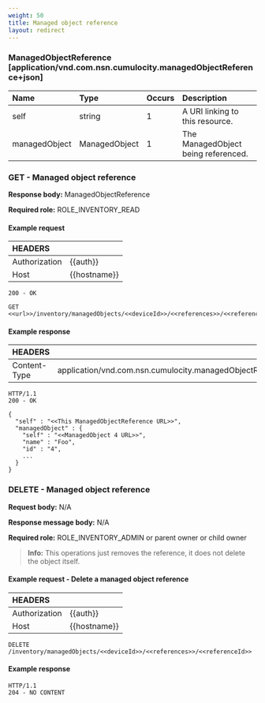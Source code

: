 ```yaml
---
weight: 50
title: Managed object reference
layout: redirect
---
```


### ManagedObjectReference [application/vnd.com.nsn.cumulocity.managedObjectReference+json]

|Name|Type|Occurs|Description|
|:---|:---|:-----|:----------|
|self|string|1|A URI linking to this resource.|
|managedObject|ManagedObject|1|The ManagedObject being referenced.|

### GET - Managed object reference

**Response body:** ManagedObjectReference

**Required role:** ROLE\_INVENTORY\_READ

#### Example request

|HEADERS||
|:---|:---|
|Authorization|{{auth}}
|Host|{{hostname}}

```http    
200 - OK

GET <<url>>/inventory/managedObjects/<<deviceId>>/<<references>>/<<referenceId>>
```

#### Example response

|HEADERS||
|:---|:---|
|Content-Type|application/vnd.com.nsn.cumulocity.managedObjectReference+json;ver=...

```http
HTTP/1.1
200 - OK

{
  "self" : "<<This ManagedObjectReference URL>>",
  "managedObject" : {
    "self" : "<<ManagedObject 4 URL>>",
    "name" : "Foo",
    "id" : "4",
    ...
  }
}
```

### DELETE - Managed object reference

**Request body:** N/A

**Response message body:** N/A

**Required role:** ROLE\_INVENTORY\_ADMIN or parent owner or child owner

> **Info:** This operations just removes the reference, it does not delete the object itself.

#### Example request - Delete a managed object reference

|HEADERS||
|:---|:---|
|Authorization|{{auth}}
|Host|{{hostname}}

```http
DELETE /inventory/managedObjects/<<deviceId>>/<<references>>/<<referenceId>>
```

#### Example response

```http
HTTP/1.1
204 - NO CONTENT
```
